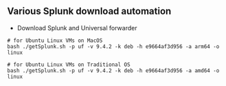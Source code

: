 ## Various Splunk download automation
- Download Splunk and Universal forwarder
```
# for Ubuntu Linux VMs on MacOS
bash ./getSplunk.sh -p uf -v 9.4.2 -k deb -h e9664af3d956 -a arm64 -o linux

# for Ubuntu Linux VMs on Traditional OS
bash ./getSplunk.sh -p uf -v 9.4.2 -k deb -h e9664af3d956 -a amd64 -o linux
```